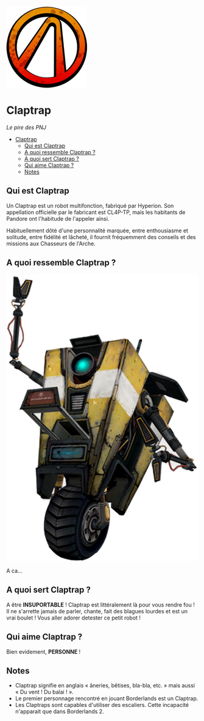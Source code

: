 ![logo de l'arche](img/logo-arche.png)
# Claptrap
_Le pire des PNJ_

- [Claptrap](#claptrap)
  - [Qui est Claptrap](#qui-est-claptrap)
  - [A quoi ressemble Claptrap ?](#a-quoi-ressemble-claptrap-)
  - [A quoi sert Claptrap ?](#a-quoi-sert-claptrap-)
  - [Qui aime Claptrap ?](#qui-aime-claptrap-)
  - [Notes](#notes)

## Qui est Claptrap 

Un Claptrap est un robot multifonction, fabriqué par Hyperion. Son appellation officielle par le fabricant est CL4P-TP, mais les habitants de Pandore ont l'habitude de l'appeler ainsi.

Habituellement dôté d'une personnalité marquée, entre enthousiasme et solitude, entre fidélité et lâcheté, il fournit fréquemment des conseils et des missions aux Chasseurs de l'Arche. 

## A quoi ressemble Claptrap ?

![Image de Claptrap](img/claptrap.png)

A ca...

## A quoi sert Claptrap ?

A être __INSUPORTABLE__ ! Claptrap est littéralement là pour vous rendre fou ! Il ne s'arrette jamais de parler, chante, fait des blagues lourdes et est un vrai boulet ! Vous aller adorer detester ce petit robot !

## Qui aime Claptrap ?

Bien evidement, __PERSONNE__ !

## Notes

- Claptrap signifie en anglais « âneries, bêtises, bla-bla, etc. » mais aussi « Du vent ! Du balai ! ».
- Le premier personnage rencontré en jouant Borderlands est un Claptrap.
- Les Claptraps sont capables d'utiliser des escaliers. Cette incapacité n'apparait que dans Borderlands 2.
